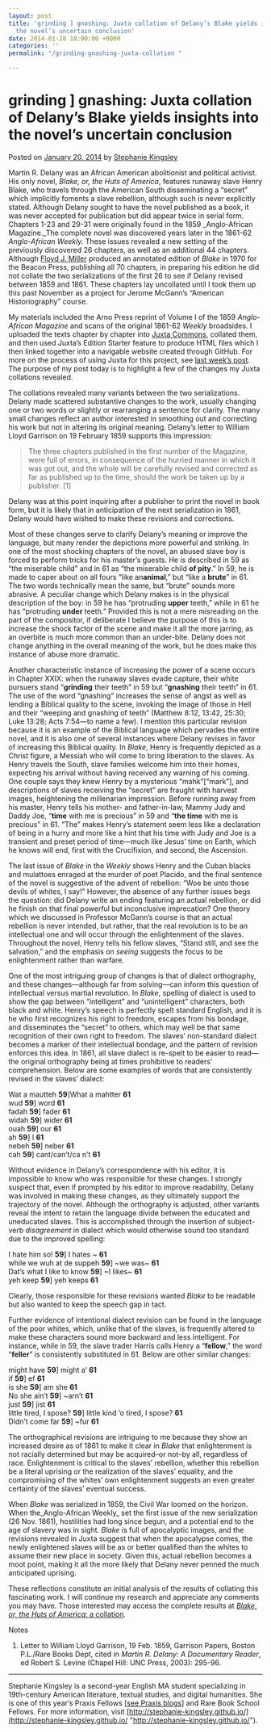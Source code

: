 ```yaml
---
layout: post
title: 'grinding ] gnashing: Juxta collation of Delany’s Blake yields insights into
  the novel’s uncertain conclusion'
date: 2014-01-20 18:00:00 +0000
categories: ''
permalink: "/grinding-gnashing-juxta-collation "

---
```

# grinding \] gnashing: Juxta collation of Delany’s Blake yields insights into the novel’s uncertain conclusion

Posted on [January 20, 2014](http://juxta.cristyanc.com/index.html%3Fp=392.html "3:19 pm") by [Stephanie Kingsley](http://juxta.cristyanc.com/author/stephanie-kingsley/index.html "View all posts by Stephanie Kingsley")

Martin R. Delany was an African American abolitionist and political activist. His only novel, _Blake, or, the Huts of America_, features runaway slave Henry Blake, who travels through the American South disseminating a “secret” which implicitly foments a slave rebellion, although such is never explicitly stated. Although Delany sought to have the novel published as a book, it was never accepted for publication but did appear twice in serial form. Chapters 1-23 and 29-31 were originally found in the 1859 _Anglo-African Magazine._The complete novel was discovered years later in the 1861-62 _Anglo-African Weekly._ These issues revealed a new setting of the previously discovered 26 chapters, as well as an additional 44 chapters. Although [Floyd J. Miller](http://utc.iath.virginia.edu/africam/blakehp.html) produced an annotated edition of _Blake_ in 1970 for the Beacon Press, publishing all 70 chapters, in preparing his edition he did not collate the two serializations of the first 26 to see if Delany revised between 1859 and 1861. These chapters lay uncollated until I took them up this past November as a project for Jerome McGann’s “American Historiography” course.

My materials included the Arno Press reprint of Volume I of the 1859 _Anglo-African Magazine_ and scans of the original 1861-62 _Weekly_ broadsides. I uploaded the texts chapter by chapter into [Juxta Commons](http://juxtacommons.org/), collated them, and then used Juxta’s Edition Starter feature to produce HTML files which I then linked together into a navigable website created through GitHub. For more on the process of using Juxta for this project, see [last week’s post](http://dev-juxtasoftware.pantheonsite.io/work-flows-and-wish-lists-reflections-on-juxta-as-an-editorial-tool/). The purpose of my post today is to highlight a few of the changes my Juxta collations revealed.

The collations revealed many variants between the two serializations. Delany made scattered substantive changes to the work, usually changing one or two words or slightly or rearranging a sentence for clarity. The many small changes reflect an author interested in smoothing out and correcting his work but not in altering its original meaning. Delany’s letter to William Lloyd Garrison on 19 February 1859 supports this impression:

> The three chapters published in the first number of the Magazine, were full of errors, in consequence of the hurried manner in which it was got out, and the whole will be carefully revised and corrected as far as published up to the time, should the work be taken up by a publisher. \[1\]

Delany was at this point inquiring after a publisher to print the novel in book form, but it is likely that in anticipation of the next serialization in 1861, Delany would have wished to make these revisions and corrections.

Most of these changes serve to clarify Delany’s meaning or improve the language, but many render the depictions more powerful and striking. In one of the most shocking chapters of the novel, an abused slave boy is forced to perform tricks for his master’s guests. He is described in 59 as “the miserable child” and in 61 as “the miserable child **of pity**.” In 59, he is made to caper about on all fours “like an**animal**,” but “like a **brute**” in 61. The two words technically mean the same, but “brute” sounds more abrasive. A peculiar change which Delany makes is in the physical description of the boy: in 59 he has “protruding **upper** teeth,” while in 61 he has “protruding **under** teeth.” Provided this is not a mere misreading on the part of the compositor, if deliberate I believe the purpose of this is to increase the shock factor of the scene and make it all the more jarring, as an overbite is much more common than an under-bite. Delany does not change anything in the overall meaning of the work, but he does make this instance of abuse more dramatic.

Another characteristic instance of increasing the power of a scene occurs in Chapter XXIX: when the runaway slaves evade capture, their white pursuers stand “**grinding** their teeth” in 59 but “**gnashing** their teeth” in 61. The use of the word “gnashing” increases the sense of angst as well as lending a Biblical quality to the scene, invoking the image of those in Hell and their “weeping and gnashing of teeth” (Matthew 8:12, 13:42, 25:30; Luke 13:28; Acts 7:54—to name a few). I mention this particular revision because it is an example of the Biblical language which pervades the entire novel, and it is also one of several instances where Delany revises in favor of increasing this Biblical quality. In _Blake_, Henry is frequently depicted as a Christ figure, a Messiah who will come to bring liberation to the slaves. As Henry travels the South, slave families welcome him into their homes, expecting his arrival without having received any warning of his coming. One couple says they knew Henry by a mysterious “mahk”\[“mark”\], and descriptions of slaves receiving the “secret” are fraught with harvest images, heightening the millenarian impression. Before running away from his master, Henry tells his mother- and father-in-law, Mammy Judy and Daddy Joe, “**time** with me is precious” in 59 and “**the time** with me is precious” in 61. “The” makes Henry’s statement seem less like a declaration of being in a hurry and more like a hint that his time with Judy and Joe is a transient and preset period of time—much like Jesus’ time on Earth, which he knows will end, first with the Crucifixion, and second, the Ascension.

The last issue of _Blake_ in the _Weekly_ shows Henry and the Cuban blacks and mulattoes enraged at the murder of poet Placido, and the final sentence of the novel is suggestive of the advent of rebellion: “Woe be unto those devils of whites, I say!” However, the absence of any further issues begs the question: did Delany write an ending featuring an actual rebellion, or did he finish on that final powerful but inconclusive imprecation? One theory which we discussed in Professor McGann’s course is that an actual rebellion is never intended, but rather, that the real revolution is to be an intellectual one and will occur through the enlightenment of the slaves. Throughout the novel, Henry tells his fellow slaves, “Stand still, and see the salvation,” and the emphasis on _seeing_ suggests the focus to be enlightenment rather than warfare.

One of the most intriguing group of changes is that of dialect orthography, and these changes—although far from solving—can inform this question of intellectual versus martial revolution. In _Blake_, spelling of dialect is used to show the gap between “intelligent” and “unintelligent” characters, both black and white. Henry’s speech is perfectly spelt standard English, and it is he who first recognizes his right to freedom, escapes from his bondage, and disseminates the “secret” to others, which may well be that same recognition of their own right to freedom. The slaves’ non-standard dialect becomes a marker of their intellectual bondage, and the pattern of revision enforces this idea. In 1861, all slave dialect is re-spelt to be easier to read—the original orthography being at times prohibitive to readers’ comprehension. Below are some examples of words that are consistently revised in the slaves’ dialect:

Wat a mautteh **59**\]What a mahtter **61**  
wud **59**\] word **61**  
fadah **59**\] fader **61**  
widah **59**\] wider **61**  
ouah **59**\] our **61**  
ah **59**\] I **61**  
nebeh **59**\] neber **61**  
cah **59**\] cant/can’t/ca n’t **61**

Without evidence in Delany’s correspondence with his editor, it is impossible to know who was responsible for these changes. I strongly suspect that, even if prompted by his editor to improve readability, Delany was involved in making these changes, as they ultimately support the trajectory of the novel. Although the orthography is adjusted, other variants reveal the intent to retain the language divide between the educated and uneducated slaves. This is accomplished through the insertion of subject-verb _disagreement_ in dialect which would otherwise sound too standard due to the improved spelling:

I hate him so! **59**\] I hates \~ **61**  
while we wuh at de suppeh **59**\] \~we was\~ **61**  
Dat’s what I like to know **59**\] \~I likes\~ **61**  
yeh keep **59**\] yeh keeps **61**

Clearly, those responsible for these revisions wanted _Blake_ to be readable but also wanted to keep the speech gap in tact.

Further evidence of intentional dialect revision can be found in the language of the poor whites, which, unlike that of the slaves, is frequently altered to make these characters sound more backward and less intelligent. For instance, while in 59, the slave trader Harris calls Henry a “**fellow**,” the word “**feller**” is consistently substituted in 61. Below are other similar changes:

might have **59**\] might a’ **61**  
if **59**\] ef **61**  
is she **59**\] am she **61**  
No she ain’t **59**\] \~arn’t **61**  
just **59**\] jist **61**  
little tired, I spose? **59**\] little kind ‘o tired, I spose? **61**  
Didn’t come far **59**\] \~fur **61**

The orthographical revisions are intriguing to me because they show an increased desire as of 1861 to make it clear in _Blake_ that enlightenment is not racially determined but may be acquired–or not–by all, regardless of race. Enlightenment is critical to the slaves’ rebellion, whether this rebellion be a literal uprising or the realization of the slaves’ equality, and the compromising of the whites’ own enlightenment suggests an even greater certainty of the slaves’ eventual success.

When _Blake_ was serialized in 1859, the Civil War loomed on the horizon. When the_Anglo-African Weekly_ set the first issue of the new serialization (26 Nov. 1861), hostilities had long since begun, and a potential end to the age of slavery was in sight. _Blake_ is full of apocalyptic images, and the revisions revealed in Juxta suggest that when the apocalypse comes, the newly enlightened slaves will be as or better qualified than the whites to assume their new place in society. Given this, actual rebellion becomes a moot point, making it all the more likely that Delany never penned the much anticipated uprising.

These reflections constitute an initial analysis of the results of collating this fascinating work. I will continue my research and appreciate any comments you may have. Those interested may access the complete results at [_Blake, or, the Huts of America_: a collation](http://stephanie-kingsley.github.io/Blakeindex.html).

Notes

1. Letter to William Lloyd Garrison, 19 Feb. 1859, Garrison Papers, Boston P.L./Rare Books Dept, cited in _Martin R. Delany: A Documentary Reader_, ed Robert S. Levine (Chapel Hill: UNC Press, 2003): 295-96.

***

Stephanie Kingsley is a second-year English MA student specializing in 19th-century American literature, textual studies, and digital humanities. She is one of this year’s Praxis Fellows \[[see Praxis blogs](http://www.scholarslab.org/people/stephanie-kingsley/ "Praxis blogs")\] and Rare Book School Fellows. For more information, visit [http://stephanie-kingsley.github.io/](http://stephanie-kingsley.github.io/ "http://stephanie-kingsley.github.io/").